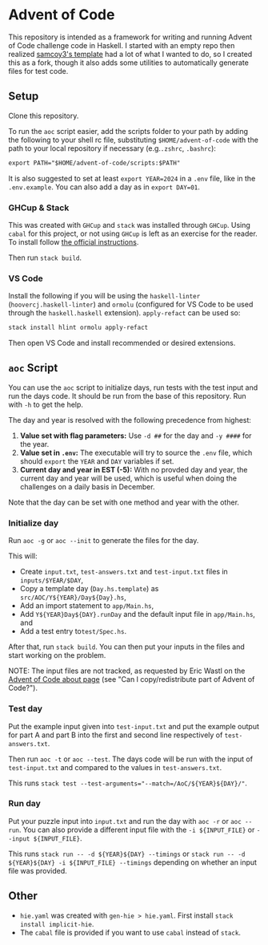 # Advent of Code

This repository is intended as a framework for writing and running Advent of Code challenge code in Haskell. I started with an empty repo then realized [samcoy3's template](https://github.com/samcoy3/advent-of-code-template) had a lot of what I wanted to do, so I created this as a fork, though it also adds some utilities to automatically generate files for test code.

## Setup

Clone this repository.

To run the `aoc` script easier, add the scripts folder to your path by adding the following to your shell rc file, substituting `$HOME/advent-of-code` with the path to your local repository if necessary (e.g.`.zshrc`, `.bashrc`):

```txt
export PATH="$HOME/advent-of-code/scripts:$PATH"
```

It is also suggested to set at least `export YEAR=2024` in a `.env` file, like in the `.env.example`. You can also add a day as in `export DAY=01`.

### GHCup & Stack

This was created with `GHCup` and `stack` was installed through `GHCup`. Using `cabal` for this project, or not using `GHCup` is left as an exercise for the reader. To install follow [the official instructions](https://www.haskell.org/ghcup/install/).

Then run `stack build`.

### VS Code

Install the following if you will be using the `haskell-linter` (`hoovercj.haskell-linter`) and `ormolu` (configured for VS Code to be used through the `haskell.haskell` extension). `apply-refact` can be used so:

```bash
stack install hlint ormolu apply-refact
```

Then open VS Code and install recommended or desired extensions.

## `aoc` Script

You can use the `aoc` script to initialize days, run tests with the test input and run the days code. It should be run from the base of this repository. Run with `-h` to get the help.

The day and year is resolved with the following precedence from highest:

1. **Value set with flag parameters:** Use `-d ##` for the day and `-y ####` for the year.
2. **Value set in `.env`:** The executable will try to source the `.env` file, which should `export` the `YEAR` and `DAY` variables if set.
3. **Current day and year in EST (-5):** With no provded day and year, the current day and year will be used, which is  useful when doing the challenges on a daily basis in December.

Note that the day can be set with one method and year with the other.

### Initialize day

Run `aoc -g` or `aoc --init` to generate the files for the day.

This will:

* Create `input.txt`, `test-answers.txt` and `test-input.txt` files in `inputs/$YEAR/$DAY`,
* Copy a template day (`Day.hs.template`) as `src/AOC/Y${YEAR}/Day${Day}.hs`,
* Add an import statement to `app/Main.hs`,
* Add `Y${YEAR}Day${DAY}.runDay` and the default input file in `app/Main.hs`, and
* Add a test entry to`test/Spec.hs`.

After that, run `stack build`. You can then put your inputs in the files and start working on the problem.

NOTE: The input files are not tracked, as requested by Eric Wastl on the [Advent of Code about page](https://adventofcode.com/about) (see "Can I copy/redistribute part of Advent of Code?").

### Test day

Put the example input given into `test-input.txt` and put the example output for part A and part B into the first and second line respectively of `test-answers.txt`.

Then run `aoc -t` or `aoc --test`. The days code will be run with the input of `test-input.txt` and compared to the values in `test-answers.txt`.

This runs `stack test --test-arguments="--match=/AoC/${YEAR}${DAY}/"`.

### Run day

Put your puzzle input into `input.txt` and run the day with `aoc -r` or `aoc --run`. You can also provide a different input file with the `-i ${INPUT_FILE}` or `--input ${INPUT_FILE}`.

This runs `stack run -- -d ${YEAR}${DAY} --timings` or `stack run -- -d ${YEAR}${DAY} -i ${INPUT_FILE} --timings` depending on whether an input file was provided.

## Other

* `hie.yaml` was created with `gen-hie > hie.yaml`. First install `stack install implicit-hie`.
* The `cabal` file is provided if you want to use `cabal` instead of `stack`.
